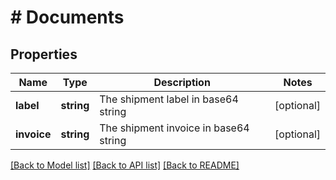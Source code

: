 # # Documents

## Properties

Name | Type | Description | Notes
------------ | ------------- | ------------- | -------------
**label** | **string** | The shipment label in base64 string | [optional]
**invoice** | **string** | The shipment invoice in base64 string | [optional]

[[Back to Model list]](../../README.md#models) [[Back to API list]](../../README.md#endpoints) [[Back to README]](../../README.md)

